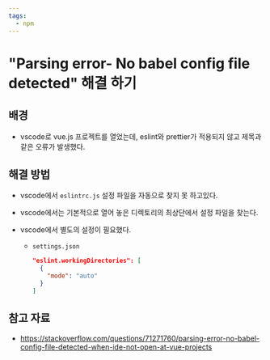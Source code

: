 ```yaml
---
tags:
  - npm
---
```

# "Parsing error- No babel config file detected" 해결 하기

## 배경

- vscode로 vue.js 프로젝트를 열었는데, eslint와 prettier가 적용되지 않고 제목과 같은 오류가 발생했다.

## 해결 방법

- vscode에서 `eslintrc.js` 설정 파일을 자동으로 찾지 못 하고있다. 

- vscode에서는 기본적으로 열어 놓은 디렉토리의 최상단에서 설정 파일을 찾는다.

- vscode에서 별도의 설정이 필요했다.

  - `settings.json`

    ```json
    "eslint.workingDirectories": [
      {        
        "mode": "auto"
      }
    ]
    ```

## 참고 자료

- https://stackoverflow.com/questions/71271760/parsing-error-no-babel-config-file-detected-when-ide-not-open-at-vue-projects